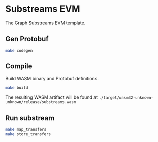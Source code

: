 # Substreams EVM

The Graph Substreams EVM template.

## Gen Protobuf

```sh
make codegen
```

## Compile

Build WASM binary and Protobuf definitions.

```sh
make build
```

The resulting WASM artifact will be found at `./target/wasm32-unknown-unknown/release/substreams.wasm`

## Run substream

```sh
make map_transfers
make store_transfers
```
